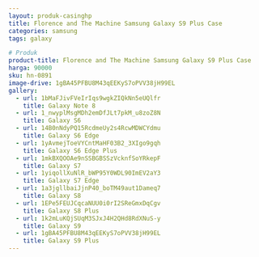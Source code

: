 ```yaml
---
layout: produk-casinghp
title: Florence and The Machine Samsung Galaxy S9 Plus Case
categories: samsung
tags: galaxy

# Produk
product-title: Florence and The Machine Samsung Galaxy S9 Plus Case
harga: 90000
sku: hn-0891
image-drive: 1gBA45PFBU8M43qEEKyS7oPVV38jH99EL
gallery:
  - url: 1bMaFJivFVeIrIqs9wgkZIQkNn5eUQlfr
    title: Galaxy Note 8
  - url: 1_nwyplMsgMDh2emDfJLt7pkM_u8zoZ8N
    title: Galaxy S6
  - url: 14B0nNdyPQ15RcdmeUy2s4RcwMDWCYdmu
    title: Galaxy S6 Edge
  - url: 1yAvmejToeVYCntMaHF03B2_3XIgo9gqh
    title: Galaxy S6 Edge Plus
  - url: 1mkBXQOOAe9nSSBGBSSzVcknfSoYRkepF
    title: Galaxy S7
  - url: 1yiqollXuNlR_bWP95Y0WDL90ImEV2aY3
    title: Galaxy S7 Edge
  - url: 1a3jgllbaiJjnP40_boTM49aut1Dameq7
    title: Galaxy S8
  - url: 1EPe5FEUJCqcaNUU0i0rI2SReGmxDqCgv
    title: Galaxy S8 Plus
  - url: 1k2mLuKQjSUqM3SJxJ4H2QHd8RdXNuS-y
    title: Galaxy S9
  - url: 1gBA45PFBU8M43qEEKyS7oPVV38jH99EL
    title: Galaxy S9 Plus
---
```

